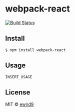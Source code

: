 # webpack-react

[![Build Status](https://travis-ci.org/ewnd9/webpack-react.svg?branch=master)](https://travis-ci.org/ewnd9/webpack-react)

## Install

```
$ npm install webpack-react
```

## Usage

```
INSERT_USAGE
```

## License

MIT © [ewnd9](http://ewnd9.com)
